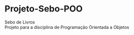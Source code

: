 # Projeto-Sebo-POO
Sebo de Livros <br>
Projeto para a disciplina de Programação Orientada a Objetos
